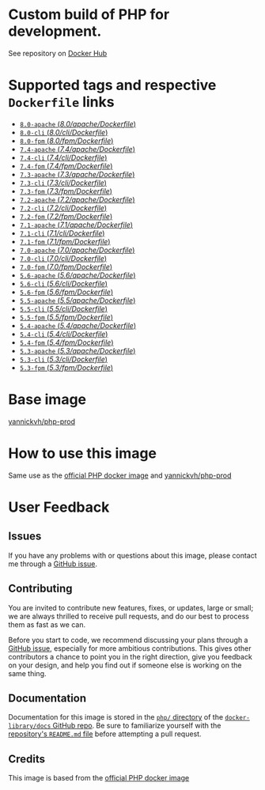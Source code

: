 # Custom build of PHP for development.

See repository on [Docker Hub](https://hub.docker.com/r/yannickvh/php-dev)

# Supported tags and respective `Dockerfile` links

- [ `8.0-apache` (*8.0/apache/Dockerfile*)](https://github.com/yvh/docker-php-dev/blob/master/apache/Dockerfile)
- [ `8.0-cli` (*8.0/cli/Dockerfile*)](https://github.com/yvh/docker-php-dev/blob/master/cli/Dockerfile)
- [ `8.0-fpm` (*8.0/fpm/Dockerfile*)](https://github.com/yvh/docker-php-dev/blob/master/fpm/Dockerfile)
- [ `7.4-apache` (*7.4/apache/Dockerfile*)](https://github.com/yvh/docker-php-dev/blob/7.4/apache/Dockerfile)
- [ `7.4-cli` (*7.4/cli/Dockerfile*)](https://github.com/yvh/docker-php-dev/blob/7.4/cli/Dockerfile)
- [ `7.4-fpm` (*7.4/fpm/Dockerfile*)](https://github.com/yvh/docker-php-dev/blob/7.4/fpm/Dockerfile)
- [ `7.3-apache` (*7.3/apache/Dockerfile*)](https://github.com/yvh/docker-php-dev/blob/7.3/apache/Dockerfile)
- [ `7.3-cli` (*7.3/cli/Dockerfile*)](https://github.com/yvh/docker-php-dev/blob/7.3/cli/Dockerfile)
- [ `7.3-fpm` (*7.3/fpm/Dockerfile*)](https://github.com/yvh/docker-php-dev/blob/7.3/fpm/Dockerfile)
- [ `7.2-apache` (*7.2/apache/Dockerfile*)](https://github.com/yvh/docker-php-dev/blob/7.2/apache/Dockerfile)
- [ `7.2-cli` (*7.2/cli/Dockerfile*)](https://github.com/yvh/docker-php-dev/blob/7.2/cli/Dockerfile)
- [ `7.2-fpm` (*7.2/fpm/Dockerfile*)](https://github.com/yvh/docker-php-dev/blob/7.2/fpm/Dockerfile)
- [ `7.1-apache` (*7.1/apache/Dockerfile*)](https://github.com/yvh/docker-php-dev/blob/7.1/apache/Dockerfile)
- [ `7.1-cli` (*7.1/cli/Dockerfile*)](https://github.com/yvh/docker-php-dev/blob/7.1/cli/Dockerfile)
- [ `7.1-fpm` (*7.1/fpm/Dockerfile*)](https://github.com/yvh/docker-php-dev/blob/7.1/fpm/Dockerfile)
- [ `7.0-apache` (*7.0/apache/Dockerfile*)](https://github.com/yvh/docker-php-dev/blob/7.0/apache/Dockerfile)
- [ `7.0-cli` (*7.0/cli/Dockerfile*)](https://github.com/yvh/docker-php-dev/blob/7.0/cli/Dockerfile)
- [ `7.0-fpm` (*7.0/fpm/Dockerfile*)](https://github.com/yvh/docker-php-dev/blob/7.0/fpm/Dockerfile)
- [ `5.6-apache` (*5.6/apache/Dockerfile*)](https://github.com/yvh/docker-php-dev/blob/5.6/apache/Dockerfile)
- [ `5.6-cli` (*5.6/cli/Dockerfile*)](https://github.com/yvh/docker-php-dev/blob/5.6/cli/Dockerfile)
- [ `5.6-fpm` (*5.6/fpm/Dockerfile*)](https://github.com/yvh/docker-php-dev/blob/5.6/fpm/Dockerfile)
- [ `5.5-apache` (*5.5/apache/Dockerfile*)](https://github.com/yvh/docker-php-dev/blob/5.5/apache/Dockerfile)
- [ `5.5-cli` (*5.5/cli/Dockerfile*)](https://github.com/yvh/docker-php-dev/blob/5.5/cli/Dockerfile)
- [ `5.5-fpm` (*5.5/fpm/Dockerfile*)](https://github.com/yvh/docker-php-dev/blob/5.5/fpm/Dockerfile)
- [ `5.4-apache` (*5.4/apache/Dockerfile*)](https://github.com/yvh/docker-php-dev/blob/5.4/apache/Dockerfile)
- [ `5.4-cli` (*5.4/cli/Dockerfile*)](https://github.com/yvh/docker-php-dev/blob/5.4/cli/Dockerfile)
- [ `5.4-fpm` (*5.4/fpm/Dockerfile*)](https://github.com/yvh/docker-php-dev/blob/5.4/fpm/Dockerfile)
- [ `5.3-apache` (*5.3/apache/Dockerfile*)](https://github.com/yvh/docker-php-dev/blob/5.3/apache/Dockerfile)
- [ `5.3-cli` (*5.3/cli/Dockerfile*)](https://github.com/yvh/docker-php-dev/blob/5.3/cli/Dockerfile)
- [ `5.3-fpm` (*5.3/fpm/Dockerfile*)](https://github.com/yvh/docker-php-dev/blob/5.3/fpm/Dockerfile)

# Base image

[yannickvh/php-prod](https://hub.docker.com/r/yannickvh/php-prod)

# How to use this image

Same use as the [official PHP docker image](https://hub.docker.com/_/php/) and [yannickvh/php-prod](https://hub.docker.com/r/yannickvh/php-prod)

# User Feedback

## Issues

If you have any problems with or questions about this image, please contact me through a [GitHub issue](https://github.com/yvh/docker-php-dev/issues).

## Contributing

You are invited to contribute new features, fixes, or updates, large or small; we are always thrilled to receive pull requests, and do our best to process them as fast as we can.

Before you start to code, we recommend discussing your plans through a [GitHub issue](https://github.com/docker-library/php/issues), especially for more ambitious contributions. This gives other contributors a chance to point you in the right direction, give you feedback on your design, and help you find out if someone else is working on the same thing.

## Documentation

Documentation for this image is stored in the [`php/` directory](https://github.com/docker-library/docs/tree/master/php) of the [`docker-library/docs` GitHub repo](https://github.com/docker-library/docs). Be sure to familiarize yourself with the [repository's `README.md` file](https://github.com/docker-library/docs/blob/master/README.md) before attempting a pull request.

## Credits

This image is based from the [official PHP docker image](https://hub.docker.com/_/php/)
